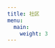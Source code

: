 ```yaml
---
title: 社区
menu:
  main:
    weight: 3
---
```


<!--add blocks of content here to add more sections to the community page -->

